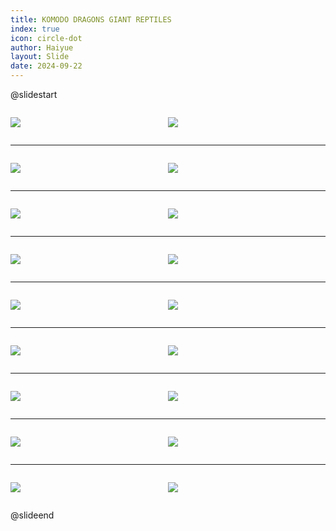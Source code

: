 ```yaml
---
title: KOMODO DRAGONS GIANT REPTILES
index: true
icon: circle-dot
author: Haiyue
layout: Slide
date: 2024-09-22
---
```

 
@slidestart

<div style="display:flex">
<div style="flex:1">

![](https://raw.githubusercontent.com/yclord/reading/refs/heads/master/english/Level-Q/KOMODO%20DRAGONS%20GIANT%20REPTILES/001.webp)
</div>
<div style="flex:1">

![](https://raw.githubusercontent.com/yclord/reading/refs/heads/master/english/Level-Q/KOMODO%20DRAGONS%20GIANT%20REPTILES/002.webp)
</div>
</div>

---

<div style="display:flex">
<div style="flex:1">

![](https://raw.githubusercontent.com/yclord/reading/refs/heads/master/english/Level-Q/KOMODO%20DRAGONS%20GIANT%20REPTILES/003.webp)
</div>
<div style="flex:1">

![](https://raw.githubusercontent.com/yclord/reading/refs/heads/master/english/Level-Q/KOMODO%20DRAGONS%20GIANT%20REPTILES/004.webp)
</div>
</div>

---

<div style="display:flex">
<div style="flex:1">

![](https://raw.githubusercontent.com/yclord/reading/refs/heads/master/english/Level-Q/KOMODO%20DRAGONS%20GIANT%20REPTILES/005.webp)
</div>
<div style="flex:1">

![](https://raw.githubusercontent.com/yclord/reading/refs/heads/master/english/Level-Q/KOMODO%20DRAGONS%20GIANT%20REPTILES/006.webp)
</div>
</div>

---

<div style="display:flex">
<div style="flex:1">

![](https://raw.githubusercontent.com/yclord/reading/refs/heads/master/english/Level-Q/KOMODO%20DRAGONS%20GIANT%20REPTILES/007.webp)
</div>
<div style="flex:1">

![](https://raw.githubusercontent.com/yclord/reading/refs/heads/master/english/Level-Q/KOMODO%20DRAGONS%20GIANT%20REPTILES/008.webp)
</div>
</div>

---

<div style="display:flex">
<div style="flex:1">

![](https://raw.githubusercontent.com/yclord/reading/refs/heads/master/english/Level-Q/KOMODO%20DRAGONS%20GIANT%20REPTILES/009.webp)
</div>
<div style="flex:1">

![](https://raw.githubusercontent.com/yclord/reading/refs/heads/master/english/Level-Q/KOMODO%20DRAGONS%20GIANT%20REPTILES/010.webp)
</div>
</div>

---

<div style="display:flex">
<div style="flex:1">

![](https://raw.githubusercontent.com/yclord/reading/refs/heads/master/english/Level-Q/KOMODO%20DRAGONS%20GIANT%20REPTILES/011.webp)
</div>
<div style="flex:1">

![](https://raw.githubusercontent.com/yclord/reading/refs/heads/master/english/Level-Q/KOMODO%20DRAGONS%20GIANT%20REPTILES/012.webp)
</div>
</div>

---

<div style="display:flex">
<div style="flex:1">

![](https://raw.githubusercontent.com/yclord/reading/refs/heads/master/english/Level-Q/KOMODO%20DRAGONS%20GIANT%20REPTILES/013.webp)
</div>
<div style="flex:1">

![](https://raw.githubusercontent.com/yclord/reading/refs/heads/master/english/Level-Q/KOMODO%20DRAGONS%20GIANT%20REPTILES/014.webp)
</div>
</div>

---

<div style="display:flex">
<div style="flex:1">

![](https://raw.githubusercontent.com/yclord/reading/refs/heads/master/english/Level-Q/KOMODO%20DRAGONS%20GIANT%20REPTILES/015.webp)
</div>
<div style="flex:1">

![](https://raw.githubusercontent.com/yclord/reading/refs/heads/master/english/Level-Q/KOMODO%20DRAGONS%20GIANT%20REPTILES/016.webp)
</div>
</div>

---

<div style="display:flex">
<div style="flex:1">

![](https://raw.githubusercontent.com/yclord/reading/refs/heads/master/english/Level-Q/KOMODO%20DRAGONS%20GIANT%20REPTILES/017.webp)
</div>
<div style="flex:1">

![](https://raw.githubusercontent.com/yclord/reading/refs/heads/master/english/Level-Q/KOMODO%20DRAGONS%20GIANT%20REPTILES/018.webp)
</div>
</div>

@slideend